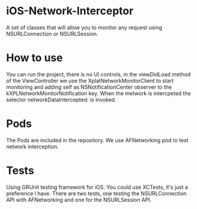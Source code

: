 # iOS-Network-Interceptor
A set of classes that will allow you to monitor any request using NSURLConnection or NSURLSession.

# How to use

You can run the project, there is no UI controls, in the viewDidLoad method of the ViewController we use the XplatNetworkMonitorClient to start monitoring and adding self as NSNotificationCenter observer to the kXPLNetworkMonitorNotification key. When the metwork is intercpeted the selector networkDataIntercepted: is invoked.

# Pods

The Pods are included in the repository.
We use AFNetworking pod to test network interception.

# Tests

Using GRUnit testing framework for iOS. You could use XCTests, it's just a preference I have.
There are two tests, one testing the NSURLConnection API with AFNetworking and one for the NSURLSession API.
